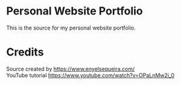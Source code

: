 # Personal Website Portfolio
This is the source for my personal website portfolio.

# Credits
Source created by https://www.enyelsequeira.com/<br />
YouTube tutorial https://www.youtube.com/watch?v=OPaLnMw2i_0
